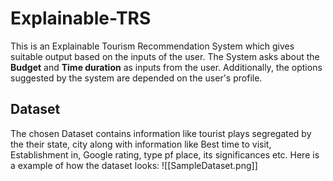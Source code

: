 # Explainable-TRS

This is an Explainable Tourism Recommendation System which gives suitable output based on the inputs of the user. The System asks about the **Budget** and **Time duration** as inputs from the user. Additionally, the options suggested by the system are depended on the user's profile.

## Dataset
The chosen Dataset contains information like tourist plays segregated by the their state, city along with information like Best time to visit, Establishment in, Google rating, type pf place, its significances etc.
Here is a example of how the dataset looks:
![[SampleDataset.png]]
